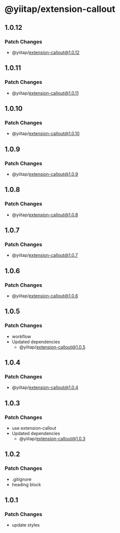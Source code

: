 # @yiitap/extension-callout

## 1.0.12

### Patch Changes

- @yiitap/extension-callout@1.0.12

## 1.0.11

### Patch Changes

- @yiitap/extension-callout@1.0.11

## 1.0.10

### Patch Changes

- @yiitap/extension-callout@1.0.10

## 1.0.9

### Patch Changes

- @yiitap/extension-callout@1.0.9

## 1.0.8

### Patch Changes

- @yiitap/extension-callout@1.0.8

## 1.0.7

### Patch Changes

- @yiitap/extension-callout@1.0.7

## 1.0.6

### Patch Changes

- @yiitap/extension-callout@1.0.6

## 1.0.5

### Patch Changes

- workflow
- Updated dependencies
  - @yiitap/extension-callout@1.0.5

## 1.0.4

### Patch Changes

- @yiitap/extension-callout@1.0.4

## 1.0.3

### Patch Changes

- use extension-callout
- Updated dependencies
  - @yiitap/extension-callout@1.0.3

## 1.0.2

### Patch Changes

- .gitignore
- heading block

## 1.0.1

### Patch Changes

- update styles

